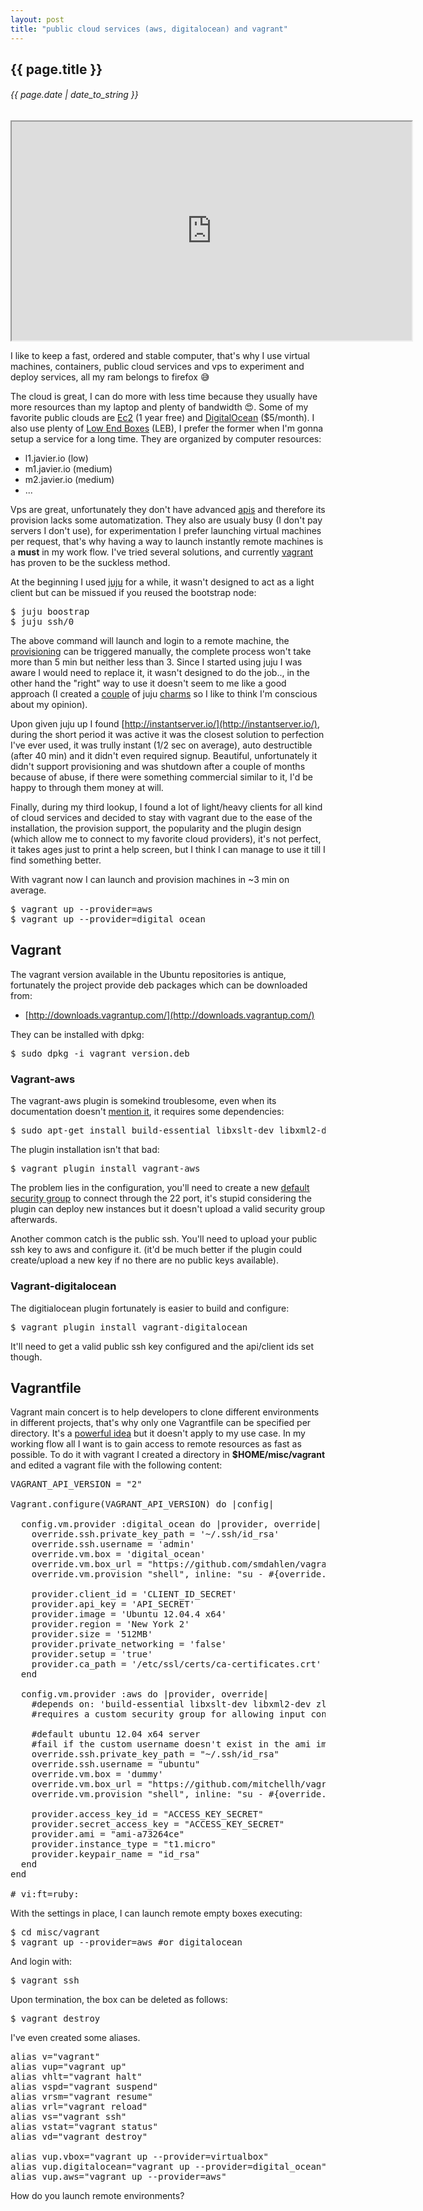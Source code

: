 ```yaml
---
layout: post
title: "public cloud services (aws, digitalocean) and vagrant"
---
```


## {{ page.title }}

###### {{ page.date | date_to_string }}

<!--**[![](/assets/img/86.png)](/assets/img/86.png)**-->
<iframe class="showterm" src="http://showterm.io/ce9681926ec6875d743f1" width="640" height="350">&nbsp;</iframe> 

I like to keep a fast, ordered and stable computer, that's why I use virtual machines, containers, public cloud services and vps to experiment and deploy services, all my ram belongs to firefox &#128517;

The cloud is great, I can do more with less time because they usually have more resources than my laptop and plenty of bandwidth &#128525;. Some of my favorite public clouds are [Ec2](http://aws.amazon.com/ec2/) (1 year free) and [DigitalOcean](http://digitalocean.com/) ($5/month). I also use plenty of [Low End Boxes](http://lowendbox.com/) (LEB), I prefer the former when I'm gonna setup a service for a long time. They are organized by computer resources:

- l1.javier.io (low)
- m1.javier.io (medium)
- m2.javier.io (medium)
- ...

Vps are great, unfortunately they don't have advanced [apis](http://en.wikipedia.org/wiki/Application_programming_interface) and therefore its provision lacks some automatization. They also are usualy busy (I don't pay servers I don't use), for experimentation I prefer launching virtual machines per request, that's why having a way to launch instantly remote machines is a **must** in my work flow. I've tried several solutions, and currently [vagrant](http://www.vagrantup.com/) has proven to be the suckless method.

At the beginning I used [juju](http://juju.ubuntu.com) for a while, it wasn't designed to act as a light client but can be missued if you reused the bootstrap node:

<pre class="sh_sh">
$ juju boostrap
$ juju ssh/0
</pre>

The above command will launch and login to a remote machine, the [provisioning](http://javier.io/s) can be triggered manually, the complete process won't take more than 5 min but neither less than 3. Since I started using juju I was aware I would need to replace it, it wasn't designed to do the job.., in the other hand the "right" way to use it doesn't seem to me like a good approach (I created a [couple](https://jujucharms.com/fullscreen/search/precise/wesnoth-1/?text=wesnoth) of juju [charms](https://jujucharms.com/fullscreen/search/~chilicuil/precise/assaultcube-2/?text=assaultcube) so I like to think I'm conscious about my opinion).

Upon given juju up I found [http://instantserver.io/](http://instantserver.io/), during the short period it was active it was the closest solution to perfection I've ever used, it was trully instant (1/2 sec on average), auto destructible (after 40 min) and it didn't even required signup. Beautiful, unfortunately it didn't support provisioning and was shutdown after a couple of months because of abuse, if there were something commercial similar to it, I'd be happy to through them money at will.

Finally, during my third lookup, I found a lot of light/heavy clients for all kind of cloud services and decided to stay with vagrant due to the ease of the installation, the provision support, the popularity and the plugin design (which allow me to connect to my favorite cloud providers), it's not perfect, it takes ages just to print a help screen, but I think I can manage to use it till I find something better.

With vagrant now I can launch and provision machines in ~3 min on average.

<pre class="sh_sh">
$ vagrant up --provider=aws
$ vagrant up --provider=digital_ocean
</pre>

## Vagrant

The vagrant version available in the Ubuntu repositories is antique, fortunately the project provide deb packages which can be downloaded from:

- [http://downloads.vagrantup.com/](http://downloads.vagrantup.com/)

They can be installed with dpkg:

<pre class="sh_sh">
$ sudo dpkg -i vagrant_version.deb
</pre>

### Vagrant-aws

The vagrant-aws plugin is somekind troublesome, even when its documentation doesn't [mention it](https://github.com/mitchellh/vagrant-aws/issues/163), it requires some dependencies:

<pre class="sh_sh">
$ sudo apt-get install build-essential libxslt-dev libxml2-dev zlib1g-dev
</pre>

The plugin installation isn't that bad:

<pre class="sh_sh">
$ vagrant plugin install vagrant-aws
</pre>

The problem lies in the configuration, you'll need to create a new [default security group](https://github.com/mitchellh/vagrant-aws/issues/95) to connect through the 22 port, it's stupid considering the plugin can deploy new instances but it doesn't upload a valid security group afterwards.

Another common catch is the public ssh. You'll need to upload your public ssh key to aws and configure it. (it'd be much better if the plugin could create/upload a new key if no there are no public keys available).

### Vagrant-digitalocean

The digitialocean plugin fortunately is easier to build and configure:

<pre class="sh_sh">
$ vagrant plugin install vagrant-digitalocean
</pre>

It'll need to get a valid public ssh key configured and the api/client ids set though.

## Vagrantfile

Vagrant main concert is to help developers to clone different environments in different projects, that's why only one Vagrantfile can be specified per directory. It's a [powerful idea](http://mitchellh.com/the-tao-of-vagrant) but it doesn't apply to my use case. In my working flow all I want is to gain access to remote resources as fast as possible. To do it with vagrant I created a directory in **$HOME/misc/vagrant** and edited a vagrant file with the following content:

<pre>
VAGRANT_API_VERSION = "2"

Vagrant.configure(VAGRANT_API_VERSION) do |config|

  config.vm.provider :digital_ocean do |provider, override|
    override.ssh.private_key_path = '~/.ssh/id_rsa'
    override.ssh.username = 'admin'
    override.vm.box = 'digital_ocean'
    override.vm.box_url = "https://github.com/smdahlen/vagrant-digitalocean/raw/master/box/digital_ocean.box"
    override.vm.provision "shell", inline: "su - #{override.ssh.username} -c \"sh &lt;(wget -qO- javier.io/s)\""

    provider.client_id = 'CLIENT_ID_SECRET'
    provider.api_key = 'API_SECRET'
    provider.image = 'Ubuntu 12.04.4 x64'
    provider.region = 'New York 2'
    provider.size = '512MB'
    provider.private_networking = 'false'
    provider.setup = 'true'
    provider.ca_path = '/etc/ssl/certs/ca-certificates.crt'
  end

  config.vm.provider :aws do |provider, override|
    #depends on: 'build-essential libxslt-dev libxml2-dev zlib1g-dev' on ubuntu
    #requires a custom security group for allowing input connections to port 22

    #default ubuntu 12.04 x64 server
    #fail if the custom username doesn't exist in the ami image
    override.ssh.private_key_path = "~/.ssh/id_rsa"
    override.ssh.username = "ubuntu"
    override.vm.box = 'dummy'
    override.vm.box_url = "https://github.com/mitchellh/vagrant-aws/raw/master/dummy.box"
    override.vm.provision "shell", inline: "su - #{override.ssh.username} -c \"sh &lt;(wget -qO- javier.io/s)\""

    provider.access_key_id = "ACCESS_KEY_SECRET"
    provider.secret_access_key = "ACCESS_KEY_SECRET"
    provider.ami = "ami-a73264ce"
    provider.instance_type = "t1.micro"
    provider.keypair_name = "id_rsa"
  end
end

# vi:ft=ruby:
</pre>

With the settings in place, I can launch remote empty boxes executing:

<pre class="sh_sh">
$ cd misc/vagrant
$ vagrant up --provider=aws #or digitalocean
</pre>

And login with:

<pre class="sh_sh">
$ vagrant ssh
</pre>

Upon termination, the box can be deleted as follows:

<pre class="sh_sh">
$ vagrant destroy
</pre>

I've even created some aliases.

<pre>
alias v="vagrant"
alias vup="vagrant up"
alias vhlt="vagrant halt"
alias vspd="vagrant suspend"
alias vrsm="vagrant resume"
alias vrl="vagrant reload"
alias vs="vagrant ssh"
alias vstat="vagrant status"
alias vd="vagrant destroy"

alias vup.vbox="vagrant up --provider=virtualbox"
alias vup.digitalocean="vagrant up --provider=digital_ocean"
alias vup.aws="vagrant up --provider=aws"
</pre>

How do you launch remote environments?
